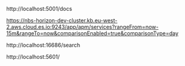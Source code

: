 http://localhost:5001/docs

https://nbs-horizon-dev-cluster.kb.eu-west-2.aws.cloud.es.io:9243/app/apm/services?rangeFrom=now-15m&rangeTo=now&comparisonEnabled=true&comparisonType=day

http://localhost:16686/search

http://localhost:5601/
